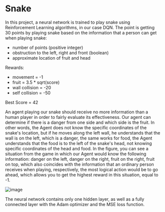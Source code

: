 # Snake
In this project, a neural network is trained to play snake using Reinforcement Learning algorithms, in our case DQN.
The point is getting 30 points by playing snake based on the information that a person can get when playing snake:
- number of points (positive integer)
- obstruction to the left, right and front (boolean)
- approximate location of fruit and head

Rewards:
- movement = -1
- fruit = 3.5 * sqrt(score)
- wall collision = -20
- self collision = -50

Best Score = 42

An agent playing our snake should receive no more information than a human player in order to fairly evaluate its effectiveness. Our agent can determine if there is a danger from one side and which side is the fruit. In other words, the Agent does not know the specific coordinates of the snake's location, but if he moves along the left wall, he understands that the wall is on the left, which is a danger, the same works for food, the Agent understands that the food is to the left of the snake's head, not knowing specific coordinates of the head and food. In the figure, you can see a situation from the game in which our Agent would know the following information: danger on the left, danger on the right, fruit on the right, fruit on top, which also coincides with the information that an ordinary person receives when playing, respectively, the most logical action would be to go ahead, which allows you to get the highest reward in this situation, equal to -1.

![image](https://user-images.githubusercontent.com/122884911/218313956-63ef6e65-310f-41cc-aefa-a396b726e85d.png)

The neural network contains only one hidden layer, as well as a fully connected layer with the Adam optimizer and the MSE loss function.
